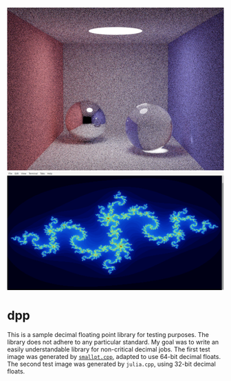 ![image.png](image.png?raw=true)
![julia.png](julia.png?raw=true)
# dpp
This is a sample decimal floating point library for testing purposes. The library does not adhere to any particular standard. My goal was to write an easily understandable library for non-critical decimal jobs.
The first test image was generated by [`smallpt.cpp`](https://www.kevinbeason.com/smallpt/), adapted to use 64-bit decimal floats. The second test image was generated by `julia.cpp`, using 32-bit decimal floats.
